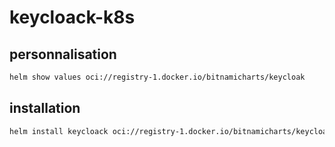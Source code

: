 # keycloack-k8s

## personnalisation
```sh
helm show values oci://registry-1.docker.io/bitnamicharts/keycloak
```

## installation
```sh
helm install keycloack oci://registry-1.docker.io/bitnamicharts/keycloak -f values.yaml
```
